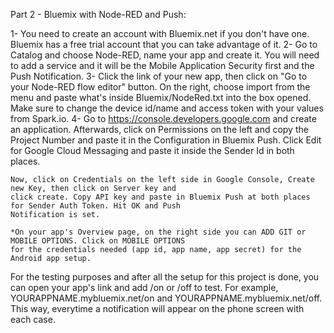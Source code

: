 Part 2 - Bluemix with Node-RED and Push:

1-	You need to create an account with Bluemix.net if you don't have one. Bluemix has a free trial account that 
    you can take advantage of it.
2-	Go to Catalog and choose Node-RED, name your app and create it. You will need to add a service and it will 
    be the Mobile Application Security first and the Push Notification.
3-	Click the link of your new app, then click on "Go to your Node-RED flow editor" button. On the right, choose 
    import from the menu and paste what's inside Bluemix/NodeRed.txt into the box opened. Make sure to change the 
	device id/name and access token with your values from Spark.io.
4-	Go to https://console.developers.google.com and create an application. Afterwards, click on Permissions on 
    the left and copy the Project Number and paste it in the Configuration in Bluemix Push. Click Edit for Google 
	Cloud Messaging and paste it inside the Sender Id in both places. 
	
	Now, click on Credentials on the left side in Google Console, Create new Key, then click on Server key and 
	click create. Copy API key and paste in Bluemix Push at both places for Sender Auth Token. Hit OK and Push 
	Notification is set.

	*On your app's Overview page, on the right side you can ADD GIT or MOBILE OPTIONS. Click on MOBILE OPTIONS 
	for the credentials needed (app id, app name, app secret) for the Android app setup.


For the testing purposes and after all the setup for this project is done, you can open your app's link and 
add /on or /off to test. For example, YOURAPPNAME.mybluemix.net/on and YOURAPPNAME.mybluemix.net/off. This way, 
everytime a notification will appear on the phone screen with each case.
